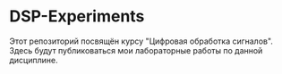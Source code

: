 # DSP-Experiments
Этот репозиторий посвящён курсу "Цифровая обработка сигналов". Здесь будут публиковаться мои лабораторные работы по данной дисциплине.
